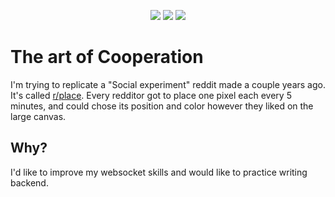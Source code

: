 <p align="center" style="width:100%">
    <img src="https://img.shields.io/github/repo-size/Arturr-H/The-art-of-cooperation">
    <img src="https://img.shields.io/github/actions/workflow/status/Arturr-H/The-art-of-cooperation/rust-CI.yml">
    <img src="https://img.shields.io/website?url=https%3A%2F%2Fartur.red">
</p>

# The art of Cooperation

I'm trying to replicate a "Social experiment" reddit made a couple years ago. It's called [r/place](https://reddit.com/r/place).
Every redditor got to place one pixel each every 5 minutes, and could chose its position and color however they liked on the large canvas.

## Why?

I'd like to improve my websocket skills and would like to practice writing backend.